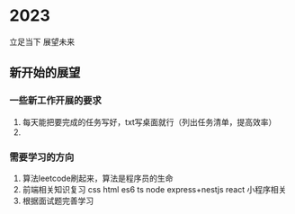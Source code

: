 # 2023
立足当下 展望未来



##   新开始的展望

### 一些新工作开展的要求
  1. 每天能把要完成的任务写好，txt写桌面就行（列出任务清单，提高效率）
  2. 
  
### 需要学习的方向
  1. 算法leetcode刷起来，算法是程序员的生命
  2. 前端相关知识复习 css html es6 ts node express+nestjs react 小程序相关 
  3. 根据面试题完善学习

